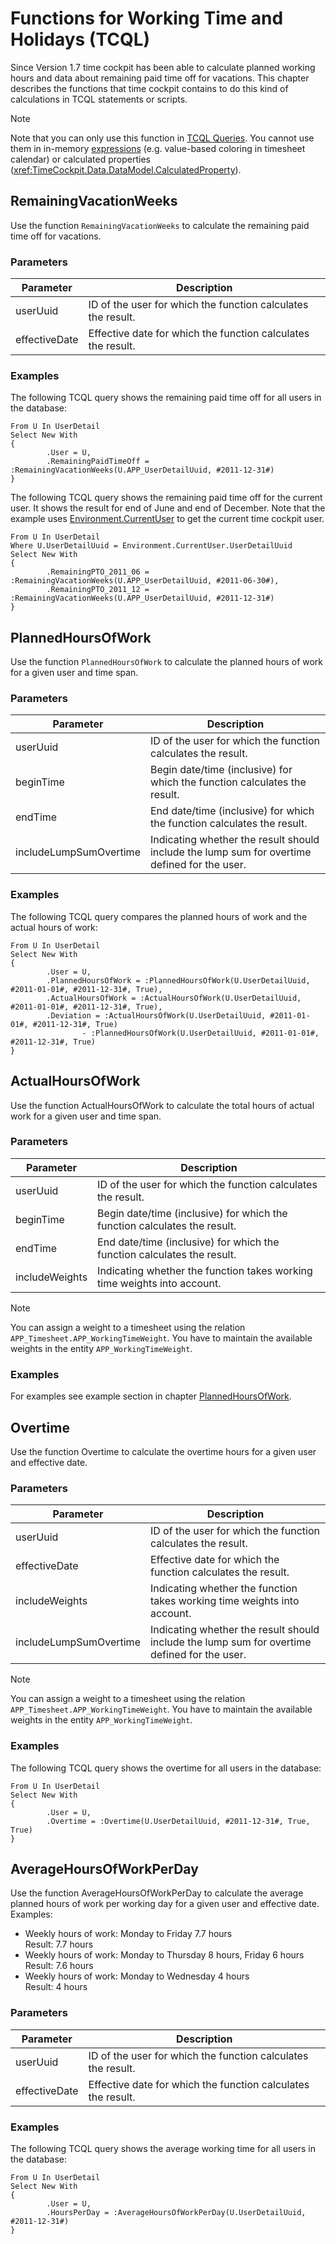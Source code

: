 # Functions for Working Time and Holidays (TCQL)

Since Version 1.7 time cockpit has been able to calculate planned working hours and data about remaining paid time off for vacations. This chapter describes the functions that time cockpit contains to do this kind of calculations in TCQL statements or scripts.

> [!NOTE]
Note that you can only use this function in [TCQL Queries](xref:tcql). You cannot use them in in-memory [expressions](expression-language.md) (e.g. value-based coloring in timesheet calendar) or calculated properties (<xref:TimeCockpit.Data.DataModel.CalculatedProperty>).

## RemainingVacationWeeks

Use the function `RemainingVacationWeeks` to calculate the remaining paid time off for vacations.

### Parameters

Parameter | Description
--- | ---
userUuid | ID of the user for which the function calculates the result.
effectiveDate | Effective date for which the function calculates the result.

### Examples

The following TCQL query shows the remaining paid time off for all users in the database:

```
From U In UserDetail
Select New With
{
        .User = U,
        .RemainingPaidTimeOff = :RemainingVacationWeeks(U.APP_UserDetailUuid, #2011-12-31#)
}
```

The following TCQL query shows the remaining paid time off for the current user. It shows the result for end of June and end of December. Note that the example uses [Environment.CurrentUser](expression-language.md) to get the current time cockpit user.

```
From U In UserDetail
Where U.UserDetailUuid = Environment.CurrentUser.UserDetailUuid
Select New With
{
        .RemainingPTO_2011_06 = :RemainingVacationWeeks(U.APP_UserDetailUuid, #2011-06-30#),
        .RemainingPTO_2011_12 = :RemainingVacationWeeks(U.APP_UserDetailUuid, #2011-12-31#)
}
```

## PlannedHoursOfWork

Use the function `PlannedHoursOfWork` to calculate the planned hours of work for a given user and time span.

### Parameters

Parameter | Description
--- | ---
userUuid | ID of the user for which the function calculates the result.
beginTime | Begin date/time (inclusive) for which the function calculates the result.
endTime | End date/time (inclusive) for which the function calculates the result.
includeLumpSumOvertime | Indicating whether the result should include the lump sum for overtime defined for the user.

### Examples

The following TCQL query compares the planned hours of work and the actual hours of work:

```
From U In UserDetail
Select New With
{
        .User = U,
        .PlannedHoursOfWork = :PlannedHoursOfWork(U.UserDetailUuid, #2011-01-01#, #2011-12-31#, True),
        .ActualHoursOfWork = :ActualHoursOfWork(U.UserDetailUuid, #2011-01-01#, #2011-12-31#, True),
        .Deviation = :ActualHoursOfWork(U.UserDetailUuid, #2011-01-01#, #2011-12-31#, True) 
                - :PlannedHoursOfWork(U.UserDetailUuid, #2011-01-01#, #2011-12-31#, True)
}
```

## ActualHoursOfWork

Use the function ActualHoursOfWork to calculate the total hours of actual work for a given user and time span.

### Parameters

Parameter | Description
--- | ---
userUuid | ID of the user for which the function calculates the result.
beginTime | Begin date/time (inclusive) for which the function calculates the result.
endTime | End date/time (inclusive) for which the function calculates the result.
includeWeights | Indicating whether the function takes working time weights into account.

> [!NOTE]
You can assign a weight to a timesheet using the relation `APP_Timesheet.APP_WorkingTimeWeight`. You have to maintain the available weights in the entity `APP_WorkingTimeWeight`.

### Examples

For examples see example section in chapter [PlannedHoursOfWork](#plannedhoursofwork).

## Overtime

Use the function Overtime to calculate the overtime hours for a given user and effective date.

### Parameters

Parameter | Description
--- | ---
userUuid | ID of the user for which the function calculates the result.
effectiveDate | Effective date for which the function calculates the result.
includeWeights | Indicating whether the function takes working time weights into account.
includeLumpSumOvertime | Indicating whether the result should include the lump sum for overtime defined for the user.

> [!NOTE]
You can assign a weight to a timesheet using the relation `APP_Timesheet.APP_WorkingTimeWeight`. You have to maintain the available weights in the entity `APP_WorkingTimeWeight`.

### Examples

The following TCQL query shows the overtime for all users in the database:

```
From U In UserDetail
Select New With
{
        .User = U,
        .Overtime = :Overtime(U.UserDetailUuid, #2011-12-31#, True, True)
}
```

## AverageHoursOfWorkPerDay
Use the function AverageHoursOfWorkPerDay to calculate the average planned hours of work per working day for a given user and effective date. Examples:

- Weekly hours of work: Monday to Friday 7.7 hours<br/>
Result: 7.7 hours
- Weekly hours of work: Monday to Thursday 8 hours, Friday 6 hours<br/>
Result: 7.6 hours
- Weekly hours of work: Monday to Wednesday 4 hours<br/>
Result: 4 hours

### Parameters

Parameter | Description
--- | ---
userUuid | ID of the user for which the function calculates the result.
effectiveDate | Effective date for which the function calculates the result.

### Examples

The following TCQL query shows the average working time for all users in the database:

```
From U In UserDetail
Select New With
{
        .User = U,
        .HoursPerDay = :AverageHoursOfWorkPerDay(U.UserDetailUuid, #2011-12-31#)
}
```